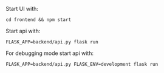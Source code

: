 Start UI with:
```
cd frontend && npm start
```

Start api with:
```
FLASK_APP=backend/api.py flask run
```

For debugging mode start api with:
```
FLASK_APP=backend/api.py FLASK_ENV=development flask run
```